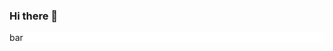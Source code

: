 ### Hi there 👋

<style>
  .foo {
    background-color: #FFF
  }

  .foo:hover {
    background-color: #CCC
  }
</style>

<div class="foo">bar</div>
<!--
**Mr-Helpful/Mr-Helpful** is a ✨ _special_ ✨ repository because its `README.md` (this file) appears on your GitHub profile.

Here are some ideas to get you started:

- 🔭 I’m currently working on ...
- 🌱 I’m currently learning ...
- 👯 I’m looking to collaborate on ...
- 🤔 I’m looking for help with ...
- 💬 Ask me about ...
- 📫 How to reach me: ...
- 😄 Pronouns: ...
- ⚡ Fun fact: ...
-->
